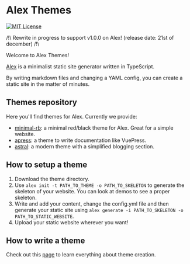 # Alex Themes

[![MIT License][license-image]][license-url]

[license-image]:http://img.shields.io/badge/license-MIT-000000.svg?style=flat-square
[license-url]:LICENSE

/!\ Rewrite in progress to support v1.0.0 on Alex! (release date: 21st of december) /!\

Welcome to Alex Themes! 

[Alex](https://github.com/etermind/alex) is a minimalist static site generator written in TypeScript.

By writing markdown files and changing a YAML config, you can create a static site in the matter of minutes.

## Themes repository

Here you'll find themes for Alex. Currently we provide:

- [minimal-rb](./minimal-rb/README.md): a minimal red/black theme for Alex. Great for a simple website.
- [apress](./apress/README.md): a theme to write documentation like VuePress.
- [astral](./astral/README.md): a modern theme with a simplified blogging section.

## How to setup a theme

1. Download the theme directory.
2. Use `alex init -t PATH_TO_THEME -o PATH_TO_SKELETON` to generate the skeleton of your website. You can look at demos to see a proper skeleton.
3. Write and add your content, change the config.yml file and then generate your static site using `alex generate -i PATH_TO_SKELETON -o PATH_TO_STATIC_WEBSITE`.
4. Upload your static website wherever you want!

## How to write a theme

Check out this [page](./THEMES.md) to learn everything about theme creation.
